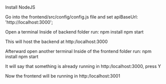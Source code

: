 Install NodeJS

Go into the frontend/src/config/config.js file and set apiBaseUrl: 'http://localhost:3000';

Open a terminal
Inside of backend folder run:
npm install
npm start

This will host the backend at http:/localhost:3000

Afterward open another terminal
Inside of the frontend folder run:
npm install
npm start

It will say that something is already running in http:/localhost:3000, press Y

Now the frontend will be running in http:/localhost:3001
